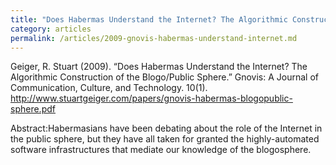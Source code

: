 ```yaml
---
title: "Does Habermas Understand the Internet? The Algorithmic Construction of the Blogo/Public Sphere"
category: articles
permalink: /articles/2009-gnovis-habermas-understand-internet.md
---
```


Geiger, R. Stuart (2009). “Does Habermas Understand the Internet? The Algorithmic Construction of the Blogo/Public Sphere.” Gnovis: A Journal of Communication, Culture, and Technology. 10(1).  http://www.stuartgeiger.com/papers/gnovis-habermas-blogopublic-sphere.pdf

Abstract:Habermasians have been debating about the role of the Internet in the public sphere, but they have all taken for granted the highly-automated software infrastructures that mediate our knowledge of the blogosphere.
